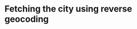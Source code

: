 # Fetching the city using reverse geocoding 

[Git branch]:(https://github.com/codiku/react-native-meteo/tree/010-EN-city)
[Nominatim documentation]:(https://nominatim.org/release-docs/latest/api/Reverse/#example-with-formatjsonv2)